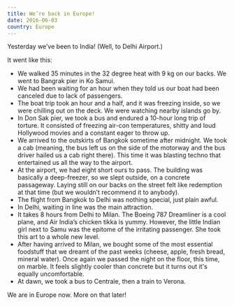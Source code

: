 ```yaml
---
title: We’re back in Europe!
date: 2016-06-03
country: Europe
---
```


Yesterday we’ve been to India! (Well, to Delhi Airport.)

It went like this:

- We walked 35 minutes in the 32 degree heat with 9 kg on our backs. We went to Bangrak pier in Ko Samui.
- We had been waiting for an hour when they told us our boat had been canceled due to lack of passengers.
- The boat trip took an hour and a half, and it was freezing inside, so we were chilling out on the deck. We were watching nearby islands go by.
- In Don Sak pier, we took a bus and endured a 10-hour long trip of torture. It consisted of freezing air-con temperatures, shitty and loud Hollywood movies and a constant eager to throw up.
- We arrived to the outskirts of Bangkok sometime after midnight. We took a cab (meaning, the bus left us on the side of the motorway and the bus driver hailed us a cab right there). This time it was blasting techno that entertained us all the way to the airport.
- At the airport, we had eight short ours to pass. The building was basically a deep-freezer, so we slept outside, on a concrete passageway. Laying still on our backs on the street felt like redemption at that time (but we wouldn’t recommend it to anybody).
- The flight from Bangkok to Delhi was nothing special, just plain awful.
- In Delhi, waiting in line was the main attraction.
- It takes 8 hours from Delhi to Milan. The Boeing 787 Dreamliner is a cool plane, and Air India’s chicken tikka is yummy. However, the little Indian girl next to Samu was the epitome of the irritating passenger. She took this art to a whole new level.
- After having arrived to Milan, we bought some of the most essential foodstuff that we dreamt of the past weeks (cheese, apple, fresh bread, mineral water). Once again we passed the night on the floor, this time, on marble. It feels slightly cooler than concrete but it turns out it's equally uncomfortable.
- At dawn, we took a bus to Centrale, then a train to Verona.

We are in Europe now. More on that later! 

